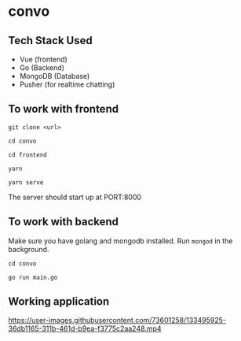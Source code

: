 # convo

## Tech Stack Used

- Vue (frontend)
- Go (Backend)
- MongoDB (Database)
- Pusher (for realtime chatting)

## To work with frontend

`git clone <url>`

`cd convo`

`cd frontend`

`yarn`

`yarn serve`

The server should start up at PORT:8000

## To work with backend

Make sure you have golang and mongodb installed. Run `mongod` in the background.

`cd convo`

`go run main.go`

## Working application

https://user-images.githubusercontent.com/73601258/133495925-36db1165-311b-461d-b9ea-f3775c2aa248.mp4
